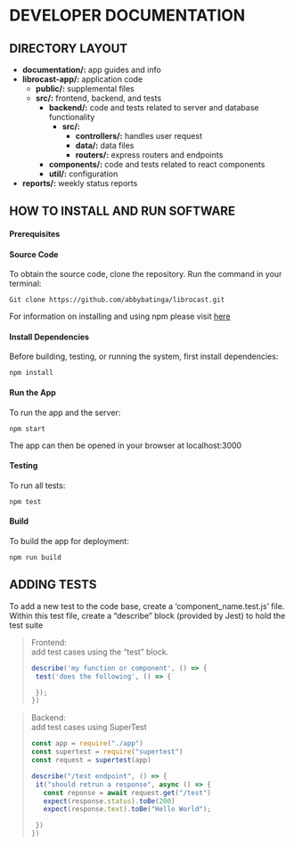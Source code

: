 # DEVELOPER DOCUMENTATION

## DIRECTORY LAYOUT
- __documentation/:__ app guides and info
- __librocast-app/:__ application code
    - __public/:__ supplemental files
    - __src/:__ frontend, backend, and tests
        - __backend/:__ code and tests related to server and database functionality
            - __src/:__
                - __controllers/:__ handles user request
                - __data/:__ data files
                - __routers/:__ express routers and endpoints
        - __components/:__ code and tests related to react components
        - __util/:__ configuration
- __reports/:__ weekly status reports

## HOW TO INSTALL AND RUN SOFTWARE
#### Prerequisites
  
#### Source Code
To obtain the source code, clone the repository. Run the command in your terminal: 
```
Git clone https://github.com/abbybatinga/librocast.git
```    

For information on installing and using npm please visit [here](https://docs.npmjs.com/downloading-and-installing-node-js-and-npm)

#### Install Dependencies
Before building, testing, or running the system, first install dependencies:
```
npm install
```

#### Run the App
To run the app and the server:
```
npm start
```
The app can then be opened in your browser at localhost:3000

#### Testing
To run all tests:
```
npm test
```
#### Build


To build the app for deployment:
```
npm run build
```


## ADDING TESTS
To add a new test to the code base, create a ‘component_name.test.js’ file. Within this test file, create a “describe” block (provided by Jest) to hold the test suite
>Frontend:  
>add test cases using the “test” block.
>```javascript
>describe('my function or component', () => {
>  test('does the following', () => {
>
>  });
>})
>```

>Backend:  
>add test cases using SuperTest
>```javascript
>const app = require("./app")
>const supertest = require("supertest")
>const request = supertest(app)
>
>describe("/test endpoint", () => {
>  it("should retrun a response", async () => {
>    const reponse = await request.get("/test")
>    expect(response.status).toBe(200)
>    expect(response.text).toBe("Hello World");
>
>  })
>})
>```
